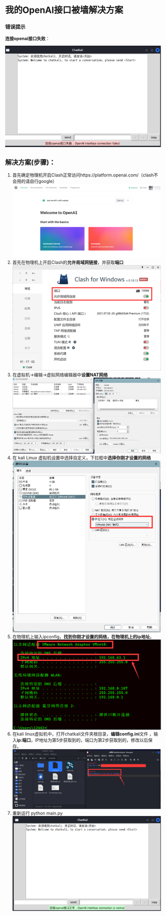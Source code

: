 # 我的OpenAI接口被墙解决方案
### 错误提示
**连接openai接口失败**：

![img_1.png](0.png)
## 解决方案(步骤)：
1. 首先确定物理机开启Clash正常访问https://platform.openai.com/（clash不会用的请自行google）
![img_5.png](1.png)
2. 首先在物理机上开启Clash的**允许局域网链接**，并获取**端口**
![img_7.png](2.png)
3. 在虚拟机→编辑→虚拟网络编辑器中**设置NAT网络**
![img_2.png](3.png)
4. 在 kali Linux 虚拟机设置中选择自定义，下拉框中**选择你刚才设置的网络**
![img.png](4.png)
5. 在物理机上输入ipconfig，**找到你刚才设置的网络，在物理机上的ip地址**。
![img_3.png](5.png)
6. 在kali linux虚拟机中，打开chatkali文件夹根目录，**编辑config.ini**文件 ，输入**ip:端口**，IP地址为第5步获取到的，端口为第2步获取到的，修改以后保存。
![img_4.png](6.png)
7. 重新运行 python main.py
![img_8.png](7.png)